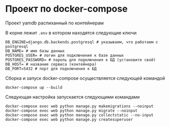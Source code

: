 # Проект по docker-compose

Проект yamdb распиханный по контейнерам

В корне лежит `.env` в котором находятся следующие ключи

    DB_ENGINE=django.db.backends.postgresql # указываем, что работаем с postgresql
    DB_NAME= # имя базы данных
    POSTGRES_USER= # логин для подключения к базе данных
    POSTGRES_PASSWORD= # пароль для подключения к БД (установите свой)
    DB_HOST= # название сервиса (контейнера)
    DB_PORT=5432 # порт для подключения к БД


Сборка и запуск docker-compose осуществляется следующей командой

    docker-compose up --build 


Следующая настройка запускается следующими командами

    docker-compose exec web python manage.py makemigrations --noinput
    docker-compose exec web python manage.py migrate --noinput
    docker-compose exec web python manage.py collectstatic --no-input
    docker-compose exec web python manage.py createsuperuser
